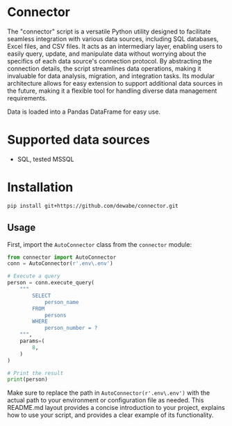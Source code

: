 # Connector

The "connector" script is a versatile Python utility designed to facilitate seamless integration with various data sources, including SQL databases, Excel files, and CSV files. It acts as an intermediary layer, enabling users to easily query, update, and manipulate data without worrying about the specifics of each data source's connection protocol. By abstracting the connection details, the script streamlines data operations, making it invaluable for data analysis, migration, and integration tasks. Its modular architecture allows for easy extension to support additional data sources in the future, making it a flexible tool for handling diverse data management requirements.

Data is loaded into a Pandas DataFrame for easy use.

# Supported data sources

- SQL, tested MSSQL

# Installation

```sh
pip install git+https://github.com/dewabe/connector.git
```

## Usage

First, import the `AutoConnector` class from the `connector` module:

```python
from connector import AutoConnector
conn = AutoConnector(r'.env\.env')

# Execute a query
person = conn.execute_query(
    """
        SELECT
            person_name
        FROM
            persons
        WHERE
            person_number = ?
    """,
    params=(
        8,
    )
)

# Print the result
print(person)
```

Make sure to replace the path in `AutoConnector(r'.env\.env')` with the actual path to your environment or configuration file as needed. This README.md layout provides a concise introduction to your project, explains how to use your script, and provides a clear example of its functionality.